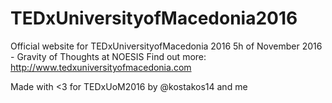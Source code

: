 # TEDxUniversityofMacedonia2016
Official website for TEDxUniversityofMacedonia 2016
5h of November 2016 - Gravity of Thoughts at NOESIS
Find out more: http://www.tedxuniversityofmacedonia.com

Made with <3 for TEDxUoM2016
by @kostakos14 and me
